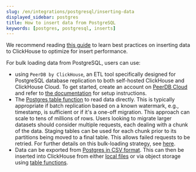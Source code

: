 ```yaml
---
slug: /en/integrations/postgresql/inserting-data
displayed_sidebar: postgres
title: How to insert data from PostgreSQL
keywords: [postgres, postgresql, inserts]
---
```


We recommend reading [this guide](/en/guides/inserting-data) to learn best practices on inserting data to ClickHouse to optimize for insert performance.

For bulk loading data from PostgreSQL, users can use:

- using `PeerDB by ClickHouse`, an ETL tool specifically designed for PostgreSQL database replication to both self-hosted ClickHouse and ClickHouse Cloud. To get started, create an account on [PeerDB Cloud](https://www.peerdb.io/) and refer to [the documentation](https://docs.peerdb.io/mirror/cdc-pg-clickhouse) for setup instructions.
- The [Postgres table function](/en/sql-reference/table-functions/postgresql) to read data directly. This is typically appropriate if batch replication based on a known watermark, e.g., timestamp, is sufficient or if it's a one-off migration. This approach can scale to tens of millions of rows. Users looking to migrate larger datasets should consider multiple requests, each dealing with a chunk of the data. Staging tables can be used for each chunk prior to its partitions being moved to a final table. This allows failed requests to be retried. For further details on this bulk-loading strategy, see [here](https://clickhouse.com/blog/supercharge-your-clickhouse-data-loads-part3).
- Data can be exported from [Postgres in CSV format](https://blog.n8n.io/postgres-export-to-csv/). This can then be inserted into ClickHouse from either [local files](/en/integrations/data-ingestion/insert-local-files) or via object storage using [table functions](/en/sql-reference/statements/insert-into#inserting-using-a-table-function).
